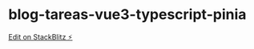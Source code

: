 # blog-tareas-vue3-typescript-pinia

[Edit on StackBlitz ⚡️](https://stackblitz.com/edit/boilerplate-vue3-typescript-pinia-fwwzqr)